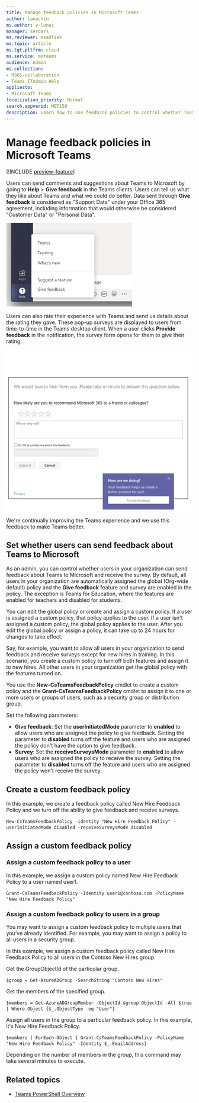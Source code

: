 ```yaml
---
title: Manage feedback policies in Microsoft Teams
author: lanachin
ms.author: v-lanac
manager: serdars
ms.reviewer: msedliak
ms.topic: article
ms.tgt.pltfrm: cloud
ms.service: msteams
audience: Admin
ms.collection: 
- M365-collaboration
- Teams_ITAdmin_Help
appliesto: 
- Microsoft Teams
localization_priority: Normal
search.appverid: MET150
description: Learn how to use feedback policies to control whether Teams users in your organization can submit feedback about Teams to Microsoft. 
---
```


# Manage feedback policies in Microsoft Teams

[!INCLUDE [preview-feature](includes/preview-feature.md)]

Users can send comments and suggestions about Teams to Microsoft by going to **Help** > **Give feedback** in the Teams clients. Users can tell us what they like about Teams and what we could do better. Data sent through **Give feedback** is considered as "Support Data" under your Office 365 agreement, including information that would otherwise be considered "Customer Data" or "Personal Data".

![Screen shot of the Give feedback option in Teams](media/manage-feedback-policies-in-teams-give-feedback.png)

Users can also rate their experience with Teams and send us details about the rating they gave. These pop-up surveys are displayed to users from time-to-time in the Teams desktop client. When a user clicks **Provide feedback** in the notification, the survey form opens for them to give their rating.

![Screen shot of the survey form in Teams](media/manage-feedback-policies-in-teams-survey.png)

We're continually improving the Teams experience and we use this feedback to make Teams better.

## Set whether users can send feedback about Teams to Microsoft

As an admin, you can control whether users in your organization can send feedback about Teams to Microsoft and receive the survey. By default, all users in your organization are automatically assigned the global (Org-wide default) policy and the **Give feedback** feature and survey are enabled in the policy. The exception is Teams for Education, where the features are enabled for teachers and disabled for students.

You can edit the global policy or create and assign a custom policy. If a user is assigned a custom policy, that policy applies to the user. If a user isn't assigned a custom policy, the global policy applies to the user. After you edit the global policy or assign a policy, it can take up to 24 hours for changes to take effect.

Say, for example, you want to allow all users in your organization to send feedback and receive surveys except for new hires in training. In this scenario, you create a custom policy to turn off both features and assign it to new hires. All other users in your organization get the global policy with the features turned on.  

You use the **New-CsTeamsFeedbackPolicy** cmdlet to create a custom policy and the **Grant-CsTeamsFeedbackPolicy** cmdlet to assign it to one or more users or groups of users, such as a security group or distribution group.

Set the following parameters:

 - **Give feedback**: Set the **userInitiatedMode** parameter to **enabled** to allow users who are assigned the policy to give feedback. Setting the parameter to **disabled** turns off the feature and users who are assigned the policy don't have the option to give feedback.
 - **Survey**: Set the **receiveSurveysMode** parameter to **enabled** to allow users who are assigned the policy to receive the survey. Setting the parameter to **disabled** turns off the feature and users who are assigned the policy won't receive the survey.

## Create a custom feedback policy

In this example, we create a feedback policy called New Hire Feedback Policy and we turn off the ability to give feedback and receive surveys.

```
New-CsTeamsFeedbackPolicy -identity "New Hire Feedback Policy" -userInitiatedMode disabled -receiveSurveysMode disabled
```

## Assign a custom feedback policy

### Assign a custom feedback policy to a user

In this example, we assign a custom policy named New Hire Feedback Policy to a user named user1.

```
Grant-CsTeamsFeedbackPolicy -Identity user1@contoso.com -PolicyName "New Hire Feedback Policy"
```
### Assign a custom feedback policy to users in a group

You may want to assign a custom feedback policy to multiple users that you’ve already identified. For example, you may want to assign a policy to all users in a security group.

In this example, we assign a custom feedback policy called New Hire Feedback Policy to all users in the Contoso New Hires group.  

Get the GroupObjectId of the particular group.
```
$group = Get-AzureADGroup -SearchString "Contoso New Hires"
```
Get the members of the specified group.
```
$members = Get-AzureADGroupMember -ObjectId $group.ObjectId -All $true | Where-Object {$_.ObjectType -eq "User"}
```
Assign all users in the group to a particular feedback policy. In this example, it's New Hire Feedback Policy.
```
$members | ForEach-Object { Grant-CsTeamsFeedbackPolicy -PolicyName "New Hire Feedback Policy" -Identity $_.EmailAddress}
``` 
Depending on the number of members in the group, this command may take several minutes to execute.

## Related topics

- [Teams PowerShell Overview](teams-powershell-overview.md)